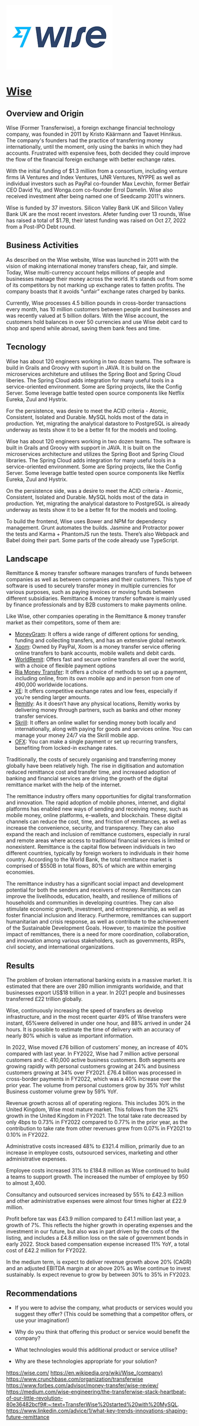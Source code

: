 [![Wiselogo](wiselogo.webp) ](https://wise.com/)

# [Wise](https://wise.com)

## Overview and Origin

 <p>
 Wise (Former Transferwise), a foreign exchange financial technology company, was founded in 2011 by Kristo Käärmann and Taavet Hinrikus. The company's founders had the practice of transferring money internationally, until the moment, only using the banks in which they had accounts. Frustrated with expensive fees, both decided they could improve the flow of the financial foreign exchange with better exchange rates.
 
 With the initial funding of  $1.3 million from a consortium, including venture firms IA Ventures and Index Ventures, IJNR Ventures, NYPPE as well as individual investors such as PayPal co-founder Max Levchin, former Betfair CEO David Yu, and Wonga.com co-founder Errol Damelin. Wise also received investment after being named one of Seedcamp 2011's winners. 

 Wise is funded by 37 investors. Silicon Valley Bank UK and Silicon Valley Bank UK are the most recent investors.
 Afeter funding over 13 rounds, Wise has raised a total of $1.7B, their latest funding was raised on Oct 27, 2022 from a Post-IPO Debt round.
 </p>
 
## Business Activities

 As described on the Wise website, Wise was launched in 2011 with the vision of making international money transfers cheap, fair, and simple. Today, Wise multi-currency account helps millions of people and businesses manage their money across the world. It's stands out from some of its competitors by not marking up exchange rates to fatten profits. The company boasts that it avoids “unfair” exchange rates charged by banks. 

Currently, Wise processes 4.5 billion pounds in cross-border transactions every month, has 10 million customers between people and businesses and was recently valued at 5 billion dollars. With the Wise account, the customers hold balances in over 50 currencies and use Wise debit card to shop and spend while abroad, saving them bank fees and time.

## Tecnology

Wise has about 120 engineers working in two dozen teams. The software is build in Grails and Groovy with suport in JAVA. It is build on the microservices architeture and utilises the Spring Boot and Spring Cloud liberies. The Spring Cloud adds integration for many useful tools in a service-oriented environment. Some are Spring projects, like the Config Server. Some leverage battle tested open source components like Netflix Eureka, Zuul and Hystrix.

For the persistence, was desire to meet the ACID criteria - Atomic, Consistent, Isolated and Durable. 
MySQL holds most of the data in production. Yet, migrating the analytical datastore to PostgreSQL is already underway as tests show it to be a better fit for the models and tooling.

Wise has about 120 engineers working in two dozen teams. The software is built in Grails and Groovy with support in JAVA. It is built on the microservices architecture and utilizes the Spring Boot and Spring Cloud libraries. The Spring Cloud adds integration for many useful tools in a service-oriented environment. Some are Spring projects, like the Config Server. Some leverage battle tested open source components like Netflix Eureka, Zuul and Hystrix.

On the persistence side, was a desire to meet the ACID criteria - Atomic, Consistent, Isolated and Durable. 
MySQL holds most of the data in production. Yet, migrating the analytical datastore to PostgreSQL is already underway as tests show it to be a better fit for the models and tooling.

To build the frontend, Wise uses Bower and NPM for dependency management. Grunt automates the builds. Jasmine and Protractor power the tests and Karma + PhantomJS run the tests. There’s also Webpack and Babel doing their part. Some parts of the code already use TypeScript. 

## Landscape

Remittance & money transfer software manages transfers of funds between companies as well as between companies and their customers. This type of software is used to securely transfer money in multiple currencies for various purposes, such as paying invoices or moving funds between different subsidiaries. Remittance & money transfer software is mainly used by finance professionals and by B2B customers to make payments online.

Like Wise, other companies operating in the Remittance & money transfer market as their competitors, some of them are:

* [MoneyGram](https://www.moneygram.com/): It offers a wide range of different options for sending, funding and collecting transfers, and has an extensive global network.
* [Xoom](https://www.xoom.com/): Owned by PayPal, Xoom is a money transfer service offering online transfers to bank accounts, mobile wallets and debit cards.
* [WorldRemit](https://www.worldremit.com/): Offers fast and secure online transfers all over the world, with a choice of flexible payment options
* [Ria Money Transfer](https://www.riamoneytransfer.com/): It offers a choice of methods to set up a payment, including online, from its own mobile app and in person from one of 490,000 worldwide locations.
* [XE](https://www.xe.com/): It offers competitive exchange rates and low fees, especially if you’re sending larger amounts.
* [Remitly](https://www.remitly.com/): As it doesn’t have any physical locations, Remitly works by delivering money through partners, such as banks and other money transfer services.
* [Skrill](https://www.skrill.com/): It offers an online wallet for sending money both locally and internationally, along with paying for goods and services online. You can manage your money 24/7 via the Skrill mobile app.
* [OFX](https://www.ofx.com/): You can make a single payment or set up recurring transfers, benefiting from locked-in exchange rates.

Traditionally, the costs of securely organising and transferring money globally have been relatively high. The rise in digitisation and automation reduced remittance cost and transfer time, and increased adoption of banking and financial services are driving the growth of the digital remittance market with the help of the internet.<br/>

The remittance industry offers many opportunities for digital transformation and innovation. The rapid adoption of mobile phones, internet, and digital platforms has enabled new ways of sending and receiving money, such as mobile money, online platforms, e-wallets, and blockchain. These digital channels can reduce the cost, time, and friction of remittances, as well as increase the convenience, security, and transparency. They can also expand the reach and inclusion of remittance customers, especially in rural and remote areas where access to traditional financial services is limited or nonexistent.
Remittance is the capital flow between individuals in two different countries, typically by foreign workers to individuals in their home country. According to the World Bank, the total remittance market is comprised of $550B in total flows, 80% of which are within emerging economies.<br/>

The remittance industry has a significant social impact and development potential for both the senders and receivers of money. Remittances can improve the livelihoods, education, health, and resilience of millions of households and communities in developing countries. They can also stimulate economic growth, investment, and entrepreneurship, as well as foster financial inclusion and literacy. Furthermore, remittances can support humanitarian and crisis response, as well as contribute to the achievement of the Sustainable Development Goals. However, to maximize the positive impact of remittances, there is a need for more coordination, collaboration, and innovation among various stakeholders, such as governments, RSPs, civil society, and international organizations.

## Results

The problem of broken international banking exists in a massive market. It is estimated that there are over 280 million immigrants worldwide, and that businesses export US$18 trillion in a year. In 2021 people and businesses transferred £22 trillion globally.

Wise, continuously increasing the speed of transfers as develop infrastructure, and in the most recent quarter 49% of Wise transfers were instant, 65%were delivered in under one hour, and 88% arrived in under 24 hours. It is possible to estimate the time of delivery with an accuracy of nearly 80% which is value as important information.

In 2022, Wise moved £76 billion of customers’ money, an increase of 40% compared with last year. In FY2022, Wise had 7 million active personal customers and c. 410,000 active business customers. Both segments are growing rapidly with personal customers growing at 24% and business customers growing at 34% over FY2021. £76.4 billion was processed in cross-border payments in FY2022, which was a 40% increase over the prior year. The volume from personal customers grow by 35% YoY whilst Business customer volume grew by 59% YoY.

Revenue growth across all of operating regions. This includes 30% in the United Kingdom, Wise most mature market. This follows from the 32% growth in the United Kingdom in FY2021. The total take rate decreased by only 4bps to 0.73% in FY2022 compared to 0.77% in the prior year, as the contribution to take rate from other revenues grew from 0.07% in FY2021 to 0.10% in FY2022.

Administrative costs increased 48% to £321.4 million, primarily due to an increase in employee costs, outsourced services, marketing and other administrative expenses.

Employee costs increased 31% to £184.8 million as Wise continued to build a teams to support growth. The increased the number of employee by 950 to almost 3,400.

Consultancy and outsourced services increased by 55% to £42.3 million and other administrative expenses were almost four times higher at £22.9 million.

Profit before tax was £43.9 million compared to £41.1 million last year, a growth of 7%. This reflects the higher growth in operating expenses and the investment in our future, but also was in part driven by the costs of the listing, and includes a £4.8 million loss on the sale of government bonds in early 2022. Stock based compensation expense increased 11% YoY, a total cost of £42.2 million for FY2022.

In the medium term, is expect to deliver revenue growth above 20% (CAGR) and an adjusted EBITDA margin at or above 20% as Wise continue to invest sustainably.
Is expect revenue to grow by between 30% to 35% in FY2023.


## Recommendations

* If you were to advise the company, what products or services would you suggest they offer? (This could be something that a competitor offers, or use your imagination!)

* Why do you think that offering this product or service would benefit the company?

* What technologies would this additional product or service utilise?

* Why are these technologies appropriate for your solution?



https://wise.com/
https://en.wikipedia.org/wiki/Wise_(company)
https://www.crunchbase.com/organization/transferwise
https://www.forbes.com/advisor/money-transfer/wise-review/
https://medium.com/wise-engineering/the-transferwise-stack-heartbeat-of-our-little-revolution-80e36482bcf9#:~:text=TransferWise%20started%20with%20MySQL.
https://www.linkedin.com/advice/1/what-key-trends-innovations-shaping-future-remittance